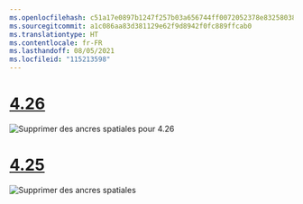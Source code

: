 ```yaml
---
ms.openlocfilehash: c51a17e0897b1247f257b03a656744ff0072052378e8325803889f9fc7201d94
ms.sourcegitcommit: a1c086aa83d381129e62f9d8942f0fc889ffcab0
ms.translationtype: HT
ms.contentlocale: fr-FR
ms.lasthandoff: 08/05/2021
ms.locfileid: "115213598"
---
```

# <a name="426"></a>[4.26](#tab/426)

![Supprimer des ancres spatiales pour 4.26](../images/local-spatial-anchors-img-04.png)

# <a name="425"></a>[4.25](#tab/425)

![Supprimer des ancres spatiales](../images/unreal-spatialanchors-remove.PNG)

